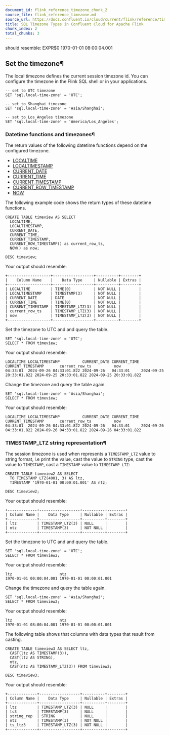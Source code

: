 ```yaml
---
document_id: flink_reference_timezone_chunk_2
source_file: flink_reference_timezone.md
source_url: https://docs.confluent.io/cloud/current/flink/reference/timezone.html
title: SQL Timezone Types in Confluent Cloud for Apache Flink
chunk_index: 2
total_chunks: 3
---
```


should resemble: EXPR$0 1970-01-01 08:00:04.001

## Set the timezone¶

The local timezone defines the current session timezone id. You can configure the timezone in the Flink SQL shell or in your applications.

    -- set to UTC timezone
    SET 'sql.local-time-zone' = 'UTC';

    -- set to Shanghai timezone
    SET 'sql.local-time-zone' = 'Asia/Shanghai';

    -- set to Los_Angeles timezone
    SET 'sql.local-time-zone' = 'America/Los_Angeles';

### Datetime functions and timezones¶

The return values of the following datetime functions depend on the configured timezone.

* [LOCALTIME](functions/datetime-functions.html#flink-sql-localtime-function)
* [LOCALTIMESTAMP](functions/datetime-functions.html#flink-sql-localtimestamp-function)
* [CURRENT_DATE](functions/datetime-functions.html#flink-sql-current-date-function)
* [CURRENT_TIME](functions/datetime-functions.html#flink-sql-current-time-function)
* [CURRENT_TIMESTAMP](functions/datetime-functions.html#flink-sql-current-timestamp-function)
* [CURRENT_ROW_TIMESTAMP](functions/datetime-functions.html#flink-sql-current-row-timestamp-function)
* [NOW](functions/datetime-functions.html#flink-sql-now-function)

The following example code shows the return types of these datetime functions.

    CREATE TABLE timeview AS SELECT
      LOCALTIME,
      LOCALTIMESTAMP,
      CURRENT_DATE,
      CURRENT_TIME,
      CURRENT_TIMESTAMP,
      CURRENT_ROW_TIMESTAMP() as current_row_ts,
      NOW() as now;

    DESC timeview;

Your output should resemble:

    +-------------------+------------------+----------+--------+
    |    Column Name    |    Data Type     | Nullable | Extras |
    +-------------------+------------------+----------+--------+
    | LOCALTIME         | TIME(0)          | NOT NULL |        |
    | LOCALTIMESTAMP    | TIMESTAMP(3)     | NOT NULL |        |
    | CURRENT_DATE      | DATE             | NOT NULL |        |
    | CURRENT_TIME      | TIME(0)          | NOT NULL |        |
    | CURRENT_TIMESTAMP | TIMESTAMP_LTZ(3) | NOT NULL |        |
    | current_row_ts    | TIMESTAMP_LTZ(3) | NOT NULL |        |
    | now               | TIMESTAMP_LTZ(3) | NOT NULL |        |
    +-------------------+------------------+----------+--------+

Set the timezone to UTC and and query the table.

    SET 'sql.local-time-zone' = 'UTC';
    SELECT * FROM timeview;

Your output should resemble:

    LOCALTIME LOCALTIMESTAMP          CURRENT_DATE CURRENT_TIME CURRENT_TIMESTAMP       current_row_ts          now
    04:33:01  2024-09-26 04:33:01.822 2024-09-26   04:33:01     2024-09-25 20:33:01.822 2024-09-25 20:33:01.822 2024-09-25 20:33:01.822

Change the timezone and query the table again.

    SET 'sql.local-time-zone' = 'Asia/Shanghai';
    SELECT * FROM timeview;

Your output should resemble:

    LOCALTIME LOCALTIMESTAMP          CURRENT_DATE CURRENT_TIME CURRENT_TIMESTAMP       current_row_ts          now
    04:33:01  2024-09-26 04:33:01.822 2024-09-26   04:33:01     2024-09-26 04:33:01.822 2024-09-26 04:33:01.822 2024-09-26 04:33:01.822

### TIMESTAMP_LTZ string representation¶

The session timezone is used when represents a `TIMESTAMP_LTZ` value to string format, i.e print the value, cast the value to `STRING` type, cast the value to `TIMESTAMP`, cast a `TIMESTAMP` value to `TIMESTAMP_LTZ`:

    CREATE TABLE timeview2 AS SELECT
      TO_TIMESTAMP_LTZ(4001, 3) AS ltz,
      TIMESTAMP '1970-01-01 00:00:01.001' AS ntz;

    DESC timeview2;

Your output should resemble:

    +-------------+------------------+----------+--------+
    | Column Name |    Data Type     | Nullable | Extras |
    +-------------+------------------+----------+--------+
    | ltz         | TIMESTAMP_LTZ(3) | NULL     |        |
    | ntz         | TIMESTAMP(3)     | NOT NULL |        |
    +-------------+------------------+----------+--------+

Set the timezone to UTC and and query the table.

    SET 'sql.local-time-zone' = 'UTC';
    SELECT * FROM timeview2;

Your output should resemble:

    ltz                     ntz
    1970-01-01 00:00:04.001 1970-01-01 00:00:01.001

Change the timezone and query the table again.

    SET 'sql.local-time-zone' = 'Asia/Shanghai';
    SELECT * FROM timeview2;

Your output should resemble:

    ltz                     ntz
    1970-01-01 08:00:04.001 1970-01-01 00:00:01.001

The following table shows that columns with data types that result from casting.

    CREATE TABLE timeview3 AS SELECT ltz,
      CAST(ltz AS TIMESTAMP(3)),
      CAST(ltz AS STRING),
      ntz,
      CAST(ntz AS TIMESTAMP_LTZ(3)) FROM timeview2;

    DESC timeview3;

Your output should resemble:

    +-------------+------------------+----------+--------+
    | Column Name |    Data Type     | Nullable | Extras |
    +-------------+------------------+----------+--------+
    | ltz         | TIMESTAMP_LTZ(3) | NULL     |        |
    | ts3         | TIMESTAMP(3)     | NULL     |        |
    | string_rep  | STRING           | NULL     |        |
    | ntz         | TIMESTAMP(3)     | NOT NULL |        |
    | ts_ltz3     | TIMESTAMP_LTZ(3) | NOT NULL |        |
    +-------------+------------------+----------+--------+
